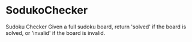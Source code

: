 # SodukoChecker
Sudoku Checker Given a full sudoku board, return 'solved' if the board is solved, or 'invalid' if the board is invalid.
